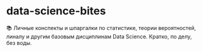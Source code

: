 # data-science-bites
📚 Личные конспекты и шпаргалки по статистике, теории вероятностей, линалу и другим базовым дисциплинам Data Science. Кратко, по делу, без воды.
